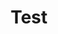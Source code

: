 ---
layout: work
title: Test
description: Ut arcu lacus, euismod et posuere a, pretium id mi. Nullam felis elit, pulvinar at ex nec, euismod fringilla orci. Donec arcu ante, feugiat pellentesque lectus nec, placerat convallis lorem. Fusce dignissim felis justo, in rhoncus nunc efficitur vitae. Sed non accumsan quam, sit amet molestie risus. Curabitur vel tortor metus. Vivamus varius pulvinar nunc, sed placerat justo imperdiet quis.
location: Aurora, CO
permalink: /directory/test/
images:
  - image_path: "/assets/images/work/wendys/wendys-thumb.jpg"
services_performed:
  - name: Ceramic Tile Design 
  - name: Value Engineering 
  - name: Flooring Demolition 
  - name: Floor Preparation 
  - name: Waterproofing and Anti Fracture Membranes 
  - name: Heated Flooring Ceramic/Porcelain Tile Installation
---